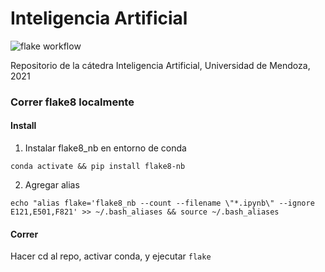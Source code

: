 # Inteligencia Artificial 

![flake workflow](https://github.com/sebaF96/ai/actions/workflows/flake8.yml/badge.svg)


Repositorio de la cátedra Inteligencia Artificial, Universidad de Mendoza, 2021


### Correr flake8 localmente

#### Install

1. Instalar flake8_nb en entorno de conda

`conda activate && pip install flake8-nb`

2. Agregar alias

`echo "alias flake='flake8_nb --count --filename \"*.ipynb\" --ignore E121,E501,F821' >> ~/.bash_aliases && source ~/.bash_aliases`

#### Correr

Hacer cd al repo, activar conda, y ejecutar `flake`

